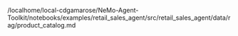 /localhome/local-cdgamarose/NeMo-Agent-Toolkit/notebooks/examples/retail_sales_agent/src/retail_sales_agent/data/rag/product_catalog.md
